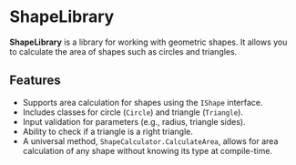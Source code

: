 # ShapeLibrary

**ShapeLibrary** is a library for working with geometric shapes. It allows you to calculate the area of shapes such as circles and triangles.

## Features

- Supports area calculation for shapes using the `IShape` interface.
- Includes classes for circle (`Circle`) and triangle (`Triangle`).
- Input validation for parameters (e.g., radius, triangle sides).
- Ability to check if a triangle is a right triangle.
- A universal method, `ShapeCalculator.CalculateArea`, allows for area calculation of any shape without knowing its type at compile-time.

